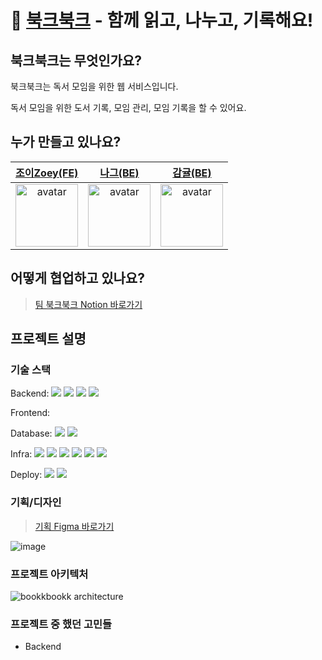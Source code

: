 # 📖 [북크북크](htts://bookkbookk.site) - 함께 읽고, 나누고, 기록해요!

## 북크북크는 무엇인가요?

북크북크는 독서 모임을 위한 웹 서비스입니다.

독서 모임을 위한 도서 기록, 모임 관리, 모임 기록을 할 수 있어요.



## 누가 만들고 있나요?

|                              [조이Zoey(FE)](https://github.com/youzysu)                              |                                [나그(BE)](https://github.com/nag0124)                                |                                 [감귤(BE)](https://github.com/swinb)                                 |
| :--------------------------------------------------------------------------------------------------: | :--------------------------------------------------------------------------------------------------: | :--------------------------------------------------------------------------------------------------: |
| <img src="https://avatars.githubusercontent.com/u/111998760?v=4" width=100 height=100 alt="avatar"/> | <img src="https://avatars.githubusercontent.com/u/115922748?v=4" width=100 height=100 alt="avatar"/> | <img src="https://avatars.githubusercontent.com/u/103398897?v=4" width=100 height=100 alt="avatar"/> |

## 어떻게 협업하고 있나요?

> [팀 북크북크 Notion 바로가기](https://bookbookk.notion.site/main-b4e49da07369408db11ebe0ed2a7a54c?pvs=4)

## 프로젝트 설명

### 기술 스택
Backend:
<img src="https://img.shields.io/badge/Java-007396?style=for-the-badge&logo=openJDK&logoColor=white"/>
<img src="https://img.shields.io/badge/Spring-6DB33F?style=for-the-badge&logo=spring&logoColor=white">
<img src="https://img.shields.io/badge/Spring Boot-6DB33F?style=for-the-badge&logo=springboot&logoColor=white">
<img src="https://img.shields.io/badge/Spring Data Jpa-6DB33F?style=for-the-badge&logo=spring&logoColor=white">


Frontend:

Database:
<img src="https://img.shields.io/badge/MySQL-4479A1?style=for-the-badge&logo=mysql&logoColor=white">
<img src="https://img.shields.io/badge/Redis-DC382D?style=for-the-badge&logo=Redis&logoColor=white">

Infra:
<img src="https://img.shields.io/badge/Nginx-23009639.svg?style=for-the-badge&logo=nginx&logoColor=white">
<img src="https://img.shields.io/badge/Amazon EC2-FF9900?style=for-the-badge&logo=amazonec2&logoColor=white">
<img src="https://img.shields.io/badge/Amazon S3-569A31?style=for-the-badge&logo=amazons3&logoColor=white">
<img src="https://img.shields.io/badge/Amazon RDS-527FFF?style=for-the-badge&logo=amazonrds&logoColor=white">
<img src="https://img.shields.io/badge/Amazon Route 53-8C4FFF?style=for-the-badge&logo=amazonroute53&logoColor=white">
<img src="https://img.shields.io/badge/Amazon Elasticache-3039C7?style=for-the-badge&logo=amazon&logoColor=white">

Deploy:
<img src="https://img.shields.io/badge/Github Actions-2088FF?style=for-the-badge&logo=githubactions&logoColor=white">
<img src="https://img.shields.io/badge/Amazon CodeDeploy-323ACA?style=for-the-badge&logo=amazon&logoColor=white">

### 기획/디자인

> [기획 Figma 바로가기](https://www.figma.com/file/3mo1HhIIw6l9XY1CMS4gY0/%EB%B6%80%ED%81%AC%EB%B6%80%ED%81%AC-bookkbookk?type=design&node-id=3-37834&mode=design&t=cR2d4r10A0CsDt4W-0)

![image](https://github.com/codesquad-members-2023/bookkbookk-team-07/assets/111998760/cccf0764-19c1-4bb4-8769-31cebf13289d)

### 프로젝트 아키텍처

![bookkbookk architecture](https://github.com/bookkbookk/bookkbookk/assets/115922748/3f3989ed-8634-4fd6-a883-ead2351b8eee)

### 프로젝트 중 했던 고민들

- Backend
